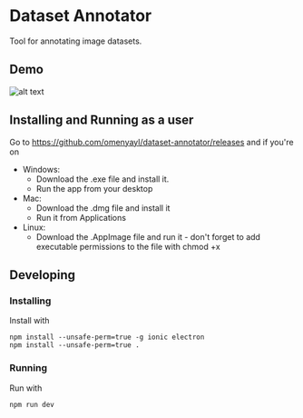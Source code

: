 # Dataset Annotator
Tool for annotating image datasets.
## Demo
![alt text](https://s3.amazonaws.com/olegpublicbucket/Screen+Shot+2018-07-14+at+12.26.19+PM.png)

## Installing and Running as a user
Go to https://github.com/omenyayl/dataset-annotator/releases and if you're on
* Windows: 
  * Download the .exe file and install it.
  * Run the app from your desktop
* Mac:
  * Download the .dmg file and install it
  * Run it from Applications
* Linux:
  * Download the .AppImage file and run it - don't forget to add executable permissions to the file with chmod +x 

## Developing
### Installing
Install with
```
npm install --unsafe-perm=true -g ionic electron
npm install --unsafe-perm=true .
```

### Running
Run with
```
npm run dev
```
